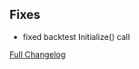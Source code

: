 ## Fixes

- fixed backtest Initialize() call

[Full Changelog](https://github.com/c9s/bbgo/compare/v1.56.0...main)

